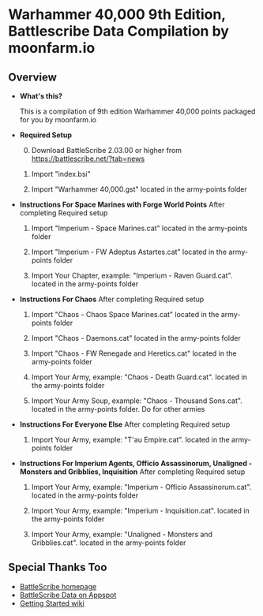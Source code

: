 Warhammer 40,000 9th Edition, Battlescribe Data Compilation by moonfarm.io
============================


## Overview ##
[Overview]: #overview

* __What's this?__

	This is a compilation of 9th edition Warhammer 40,000 points packaged for you by moonfarm.io

* __Required Setup__
	
	0. Download BattleScribe 2.03.00 or higher from https://battlescribe.net/?tab=news

	1. Import "index.bsi" 

	2. Import "Warhammer 40,000.gst" located in the army-points folder


* __Instructions For Space Marines with Forge World Points__
	After completing Required setup

	1. Import "Imperium - Space Marines.cat" located in the army-points folder

	2. Import "Imperium - FW Adeptus Astartes.cat" located in the army-points folder

	3. Import Your Chapter, example: "Imperium - Raven Guard.cat". located in the army-points folder

* __Instructions For Chaos__
	After completing Required setup

	1. Import "Chaos - Chaos Space Marines.cat" located in the army-points folder

	2. Import "Chaos - Daemons.cat" located in the army-points folder

	3. Import "Chaos - FW Renegade and Heretics.cat" located in the army-points folder

	4. Import Your Army, example: "Chaos - Death Guard.cat". located in the army-points folder
	
	5. Import Your Army Soup, example: "Chaos - Thousand Sons.cat". located in the army-points folder. Do for other armies


* __Instructions For Everyone Else__
	After completing Required setup

	1. Import Your Army, example: "T'au Empire.cat". located in the army-points folder

* __Instructions For Imperium Agents, Officio Assassinorum, Unaligned - Monsters and Gribblies, Inquisition__
	After completing Required setup

	1. Import Your Army, example: "Imperium - Officio Assassinorum.cat". located in the army-points folder
	
	2. Import Your Army, example: "Imperium - Inquisition.cat". located in the army-points folder
	
	3. Import Your Army, example: "Unaligned - Monsters and Gribblies.cat". located in the army-points folder	


## Special Thanks Too ##

* [BattleScribe homepage][]
* [BattleScribe Data on Appspot][]
* [Getting Started wiki][]


[BattleScribe homepage]: http://www.battlescribe.net/
[BattleScribe Data on Appspot]: http://battlescribedata.appspot.com/#/repos
[Getting Started wiki]: https://github.com/BSData/catalogue-development/wiki/Getting-Started
